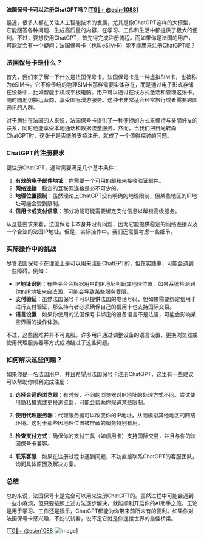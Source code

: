 **法国保号卡可以注册ChatGPT吗？[[TG💪+ @esim1088](https://t.me/s/esim1088)]**

最近，很多人都在关注人工智能技术的发展，尤其是像ChatGPT这样的大模型，它能回答各种问题、生成高质量的内容，在学习、工作和生活中都提供了极大的便利。不过，要想使用ChatGPT，首先得完成注册流程。而如果你是法国的用户，可能就会有一个疑问：法国保号卡（也叫eSIM卡）能不能用来注册ChatGPT呢？

### 法国保号卡是什么？

首先，我们来了解一下什么是法国保号卡。法国保号卡是一种虚拟SIM卡，也被称为eSIM卡。它不像传统的物理SIM卡那样需要实体存在，而是通过电子形式存储在设备中，比如智能手机或平板电脑。用户可以通过在线方式激活和管理这张卡，随时随地切换运营商，享受国际漫游服务。这种卡非常适合经常旅行或者需要跨国通讯的人群。

对于居住在法国的人来说，法国保号卡提供了一种便捷的方式来保持与亲朋好友的联系，同时还能享受本地通话和数据流量服务。然而，当我们把目光转向ChatGPT时，这张卡是否能够支持注册，就成了一个值得探讨的问题。

### ChatGPT的注册要求

要注册ChatGPT，通常需要满足几个基本条件：

1. **有效的电子邮件地址**：你需要一个可用的邮箱来接收验证邮件。
2. **网络连接**：稳定的互联网连接是必不可少的。
3. **地理位置限制**：虽然理论上ChatGPT没有明确的地理限制，但某些地区的IP地址可能会受到限制。
4. **信用卡或支付信息**：部分功能可能需要绑定支付信息以解锁高级服务。

从这些要求来看，法国保号卡本身并没有问题，因为它能提供稳定的网络连接以及一个合法的法国IP地址。但是，实际操作中，我们还需要考虑一些细节。

### 实际操作中的挑战

尽管法国保号卡在理论上是可以用来注册ChatGPT的，但在实践中，可能会遇到一些障碍。例如：

- **IP地址识别**：有些平台会根据用户的IP地址判断其地理位置，如果系统检测到你的IP地址来自法国，可能会导致某些服务受限。
- **支付验证**：虽然法国保号卡可以提供法国的电话号码，但如果需要绑定信用卡进行支付验证，那么持有者必须确保自己的信用卡也支持国际交易。
- **语言设置**：如果你使用的法国保号卡绑定的设备语言不是法语，可能会影响某些界面的操作体验。

不过，这些困难并非不可克服。许多用户通过调整设备的语言设置、更换浏览器或使用代理服务器等方式成功绕过了这些问题。

### 如何解决这些问题？

如果你是一名法国用户，并且希望用法国保号卡注册ChatGPT，这里有一些建议可以帮助你顺利完成注册：

1. **选择合适的浏览器**：有时候，不同的浏览器对IP地址的处理方式不同。尝试使用隐私模式或更换浏览器，可能会帮助你规避某些限制。
   
2. **使用代理服务器**：代理服务器可以改变你的IP地址，从而模拟其他地区的网络环境。这对于那些因地理位置被屏蔽的服务特别有用。

3. **检查支付方式**：确保你的支付工具（如信用卡）支持国际交易，并且与你的法国保号卡兼容。

4. **联系客服**：如果在注册过程中遇到问题，不妨直接联系ChatGPT的客服团队，询问具体原因及解决方案。

### 总结

总的来说，法国保号卡是完全可以用来注册ChatGPT的。虽然过程中可能会遇到一些小麻烦，但只要按照上述方法逐步解决，就能顺利开启你的AI助手之旅。无论是用于学习、工作还是娱乐，ChatGPT都能为你带来前所未有的便利。如果你对法国保号卡感兴趣，不妨试试看，说不定它就是你连接世界的最佳桥梁。

[[TG💪+ @esim1088](https://t.me/s/esim1088) ![Image](https://i.postimg.cc/4NQfJmqS/Snipaste-2025-05-13-00-14-12.png)]